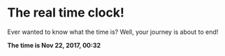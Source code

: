 # The real time clock!

Ever wanted to know what the time is? Well, your journey is about to end!

**The time is Nov 22, 2017, 00:32**